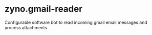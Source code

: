# zyno.gmail-reader
Configurable software bot to read incoming gmail email messages and process attachments
